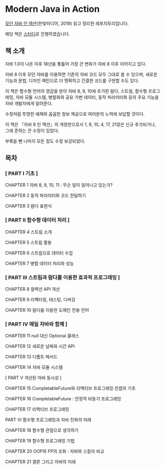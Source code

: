 # Modern Java in Action
[모던 자바 인 액션](https://product.kyobobook.co.kr/detail/S000001810171)(한빛미디어, 2019) 읽고 정리한 레포지토리입니다.

해당 책은 [스터디](https://github.com/for-growth/java-master?tab=readme-ov-file)로 진행하였습니다.

## 책 소개
자바 1.0이 나온 이후 18년을 통틀어 가장 큰 변화가 자바 8 이후 이어지고 있다. 

자바 8 이후 모던 자바를 이용하면 기존의 자바 코드 모두 그대로 쓸 수 있으며, 새로운 기능과 문법, 디자인 패턴으로 더 명확하고 간결한 코드를 구현할 수도 있다.

이 책은 함수형 언어의 영감을 받아 자바 8, 9, 10에 추가된 람다, 스트림, 함수형 프로그래밍, 자바 모듈 시스템, 병렬화와 공유 가변 데이터, 동작 파라미터화 등의 주요 기능을 자바 개발자에게 알려준다. 

수정처럼 투명한 예제와 꼼꼼한 정보 제공으로 여러분의 노력에 보답할 것이다. 

이 책은 『자바 8 인 액션』의 개정판으로서 1, 8, 10, 4, 17, 21장은 신규 추가되거나, 그에 준하는 큰 수정이 있었다. 

부록을 뺀 나머지 모든 장도 수정 보강되었다.

## 목차

### [ PART I 기초 ]

CHAPTER 1 자바 8, 9, 10, 11 : 무슨 일이 일어나고 있는가?

CHAPTER 2 동작 파라미터화 코드 전달하기

CHAPTER 3 람다 표현식

### [ PART II 함수형 데이터 처리 ]

CHAPTER 4 스트림 소개

CHAPTER 5 스트림 활용

CHAPTER 6 스트림으로 데이터 수집

CHAPTER 7 병렬 데이터 처리와 성능

### [ PART III 스트림과 람다를 이용한 효과적 프로그래밍 ]

CHAPTER 8 컬렉션 API 개선

CHAPTER 9 리팩터링, 테스팅, 디버깅

CHAPTER 10 람다를 이용한 도메인 전용 언어

### [ PART IV 매일 자바와 함께 ]

CHAPTER 11 null 대신 Optional 클래스

CHAPTER 12 새로운 날짜와 시간 API

CHAPTER 13 디폴트 메서드

CHAPTER 14 자바 모듈 시스템

[ PART V 개선된 자바 동시성 ]

CHAPTER 15 CompletableFuture와 리액티브 프로그래밍 컨셉의 기초

CHAPTER 16 CompletableFuture : 안정적 비동기 프로그래밍

CHAPTER 17 리액티브 프로그래밍

PART VI 함수형 프로그래밍과 자바 진화의 미래

CHAPTER 18 함수형 관점으로 생각하기

CHAPTER 19 함수형 프로그래밍 기법

CHAPTER 20 OOP와 FP의 조화 : 자바와 스칼라 비교

CHAPTER 21 결론 그리고 자바의 미래